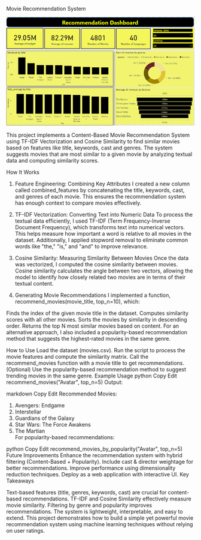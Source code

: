 Movie Recommendation System


![alt text](image.png)

This project implements a Content-Based Movie Recommendation System using TF-IDF Vectorization and Cosine Similarity to find similar movies based on features like title, keywords, cast and genres. The system suggests movies that are most similar to a given movie by analyzing textual data and computing similarity scores.

How It Works
1. Feature Engineering: Combining Key Attributes
I created a new column called combined_features by concatenating the title, keywords, cast, and genres of each movie. This ensures the recommendation system has enough context to compare movies effectively.

2. TF-IDF Vectorization: Converting Text into Numeric Data
To process the textual data efficiently, I used TF-IDF (Term Frequency-Inverse Document Frequency), which transforms text into numerical vectors. This helps measure how important a word is relative to all movies in the dataset. Additionally, I applied stopword removal to eliminate common words like "the," "is," and "and" to improve relevance.

3. Cosine Similarity: Measuring Similarity Between Movies
Once the data was vectorized, I computed the cosine similarity between movies. Cosine similarity calculates the angle between two vectors, allowing the model to identify how closely related two movies are in terms of their textual content.

4. Generating Movie Recommendations
I implemented a function, recommend_movies(movie_title, top_n=10), which:

Finds the index of the given movie title in the dataset.
Computes similarity scores with all other movies.
Sorts the movies by similarity in descending order.
Returns the top N most similar movies based on content.
For an alternative approach, I also included a popularity-based recommendation method that suggests the highest-rated movies in the same genre.

How to Use
Load the dataset (movies.csv).
Run the script to process the movie features and compute the similarity matrix.
Call the recommend_movies function with a movie title to get recommendations.
(Optional) Use the popularity-based recommendation method to suggest trending movies in the same genre.
Example Usage
python
Copy
Edit
recommend_movies("Avatar", top_n=5)
Output:

markdown
Copy
Edit
Recommended Movies:
1. Avengers: Endgame  
2. Interstellar  
3. Guardians of the Galaxy  
4. Star Wars: The Force Awakens  
5. The Martian  
For popularity-based recommendations:

python
Copy
Edit
recommend_movies_by_popularity("Avatar", top_n=5)
Future Improvements
Enhance the recommendation system with hybrid filtering (Content-Based + Popularity).
Include cast & director weightage for better recommendations.
Improve performance using dimensionality reduction techniques.
Deploy as a web application with interactive UI.
Key Takeaways

Text-based features (title, genres, keywords, cast) are crucial for content-based recommendations.
TF-IDF and Cosine Similarity effectively measure movie similarity.
Filtering by genre and popularity improves recommendations.
The system is lightweight, interpretable, and easy to extend.
This project demonstrates how to build a simple yet powerful movie recommendation system using machine learning techniques without relying on user ratings.